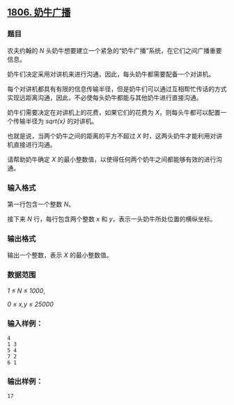 ## [1806. 奶牛广播](https://www.acwing.com/problem/content/1808/)

### 题目

农夫约翰的 *N* 头奶牛想要建立一个紧急的“奶牛广播”系统，在它们之间广播重要信息。

奶牛们决定采用对讲机来进行沟通，因此，每头奶牛都需要配备一个对讲机。

每个对讲机都具有有限的信息传输半径，但是奶牛们可以通过互相帮忙传话的方式实现远距离沟通，因此，不必使每头奶牛都能与其他奶牛进行直接沟通。

奶牛们需要决定在对讲机上的花费，如果它们的花费为 *X*，则每头牛都可以配置一个传输半径为 *sqrt{x}* 的对讲机。

也就是说，当两个奶牛之间的距离的平方不超过 *X* 时，这两头奶牛才能利用对讲机直接进行沟通。

请帮助奶牛确定 *X* 的最小整数值，以使得任何两个奶牛之间都能够有效的进行沟通。

### 输入格式

第一行包含一个整数 *N*。

接下来 *N* 行，每行包含两个整数 *x* 和 *y*，表示一头奶牛所处位置的横纵坐标。

### 输出格式

输出一个整数，表示 *X* 的最小整数值。

### 数据范围

*1 ≤ N ≤ 1000*,

*0 ≤ x,y ≤ 25000*

### 输入样例：

```
4
1 3
5 4
7 2
6 1
```

### 输出样例：

```
17
```
